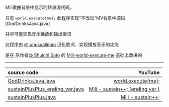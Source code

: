 Mili歌曲背景中显示的转录源代码。

只有 `world.execute(me);`
此程序实现“不改动”MV背景中源码[GodDrinksJava.java]

并尽可能实现音乐播放和输出歌词

此程序由 [@ unusuallman](https://github.com/unusuallman) 汉化歌词、实现播放音乐的功能

是在 原作者[@ Shuichi Sato](https://github.com/syuchan1005) 的 [Mili-world-execute-me](https://github.com/syuchan1005/Mili-world-execute-me.git) 基础上改进的

---
| source code| YouTube |
|:--------------------------|-----------------------------:|
| [GodDrinksJava.java](src/goddrinksjava/GodDrinksJava.java) | [world.execute(me);](https://www.youtube.com/watch?v=ESx_hy1n7HA) |
| [sustainPlusPlus_ending_ver.java](src/extraLarge/sustainPlusPlus_ending_ver.java) | [Mili - sustain++; (ending ver.)](https://www.youtube.com/watch?v=Wu4fVGsEn8s) |
| [sustainPlusPlus.java](src/extraLarge/sustainPlusPlus.java) |  [Mili - sustain++;](https://www.youtube.com/watch?v=JHY0PYZXvfU) |
